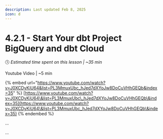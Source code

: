 ```yaml
---
description: Last updated Feb 8, 2025
icon: d
---
```


# 4.2.1 - Start Your dbt Project BigQuery and dbt Cloud

:clock4:  _Estimated time spent on this lesson | \~35 min_

Youtube Video | \~5 min

{% embed url="https://www.youtube.com/watch?v=J0XCDyKiU64&list=PL3MmuxUbc_hJed7dXYoJw8DoCuVHhGEQb&index=35" %}
[https://www.youtube.com/watch?v=J0XCDyKiU64\&list=PL3MmuxUbc\_hJed7dXYoJw8DoCuVHhGEQb\&index=35](https://www.youtube.com/watch?v=J0XCDyKiU64\&list=PL3MmuxUbc_hJed7dXYoJw8DoCuVHhGEQb\&index=35)
{% endembed %}

...

...

